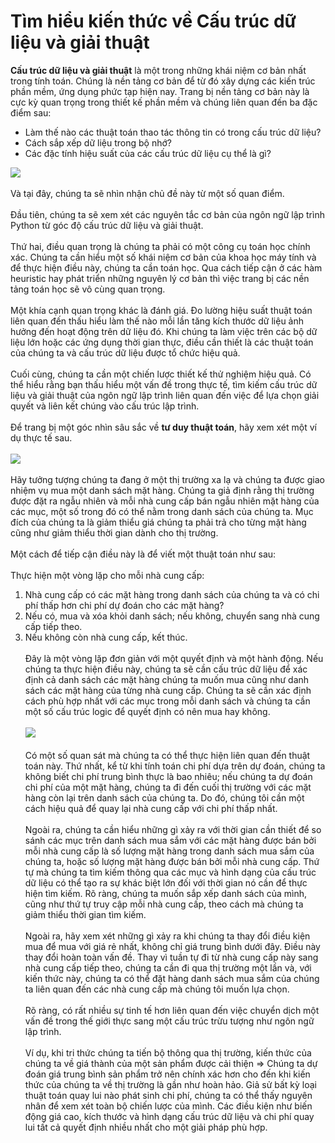 # Tìm hiểu kiến thức về Cấu trúc dữ liệu và giải thuật

**Cấu trúc dữ liệu và giải thuật** là một trong những khái niệm cơ bản nhất trong tính toán. Chúng là nền tảng cơ bản để từ đó xây dựng các kiến trúc phần mềm, ứng dụng phức tạp hiện nay. Trang bị nền tảng cơ bản này là cực kỳ quan trọng trong thiết kế phần mềm và chúng liên quan đến ba đặc điểm sau:
- Làm thế nào các thuật toán thao tác thông tin có trong cấu trúc dữ liệu?
- Cách sắp xếp dữ liệu trong bộ nhớ?
- Các đặc tính hiệu suất của các cấu trúc dữ liệu cụ thể là gì?

![](https://image.slidesharecdn.com/datastructuresandalgorithms-131101140849-phpapp01/95/data-structures-and-algorithms-2-638.jpg?cb=1383315896)
<br><br>
Và tại đây, chúng ta sẽ nhìn nhận chủ đề này từ một số quan điểm. 
<br><br>
Đầu tiên, chúng ta sẽ xem xét các nguyên tắc cơ bản của ngôn ngữ lập trình Python từ góc độ cấu trúc dữ liệu và giải thuật. 
<br><br>
Thứ hai, điều quan trọng là chúng ta phải có một công cụ toán học chính xác. Chúng ta cần hiểu một số khái niệm cơ bản của khoa học máy tính và để thực hiện điều này, chúng ta cần toán học. Qua cách tiếp cận ở các hàm heuristic hay phát triển những nguyên lý cơ bản thì việc trang bị các nền tảng toán học sẽ vô cùng quan trọng.
<br><br>
Một khía cạnh quan trọng khác là đánh giá. Đo lường hiệu suất thuật toán liên quan đến thấu hiểu làm thế nào mỗi lần tăng kích thước dữ liệu ảnh hưởng đến hoạt động trên dữ liệu đó. Khi chúng ta làm việc trên các bộ dữ liệu lớn hoặc các ứng dụng thời gian thực, điều cần thiết là các thuật toán của chúng ta và cấu trúc dữ liệu được tổ chức hiệu quả.
<br><br>
Cuối cùng, chúng ta cần một chiến lược thiết kế thử nghiệm hiệu quả. Có thể hiểu rằng bạn thấu hiểu một vấn đề trong thực tế, tìm kiếm cấu trúc dữ liệu và giải thuật của ngôn ngữ lập trình liên quan đến việc để lựa chọn giải quyết và liên kết chúng vào cấu trúc lập trình.
<br><br>
Để trang bị một góc nhìn sâu sắc về **tư duy thuật toán**, hãy xem xét một ví dụ thực tế sau.
<br><br>
![](https://uploadarticle.com/wp-content/uploads/2018/03/timing-stock-market.jpg)
<br><br>
Hãy tưởng tượng chúng ta đang ở một thị trường xa lạ và chúng ta được giao nhiệm vụ mua một danh sách mặt hàng. Chúng ta giả định rằng thị trường được đặt ra ngẫu nhiên và mỗi nhà cung cấp bán ngẫu nhiên mặt hàng của các mục, một số trong đó có thể nằm trong danh sách của chúng ta. Mục đích của chúng ta là giảm thiểu giá chúng ta phải trả cho từng mặt hàng cũng như giảm thiểu thời gian dành cho thị trường. 
<br><br>
Một cách để tiếp cận điều này là để viết một thuật toán như sau:
<br><br>
Thực hiện một vòng lặp cho mỗi nhà cung cấp:
  1. Nhà cung cấp có các mặt hàng trong danh sách của chúng ta và có chi phí thấp hơn chi phí dự đoán cho các mặt hàng?
  2. Nếu có, mua và xóa khỏi danh sách; nếu không, chuyển sang nhà cung cấp tiếp theo.
  3. Nếu không còn nhà cung cấp, kết thúc.
<br><br>
Đây là một vòng lặp đơn giản với một quyết định và một hành động. Nếu chúng ta thực hiện điều này, chúng ta sẽ cần cấu trúc dữ liệu để xác định cả danh sách các mặt hàng chúng ta muốn mua cũng như danh sách các mặt hàng của từng nhà cung cấp. Chúng ta sẽ cần xác định cách phù hợp nhất với các mục trong mỗi danh sách và chúng ta cần một số cấu trúc logic để quyết định có nên mua hay không.
<br><br>
![](https://marketrealist.imgix.net/uploads/2016/09/Soybean-Prices-2016-09-12.jpg)
<br><br>
Có một số quan sát mà chúng ta có thể thực hiện liên quan đến thuật toán này. Thứ nhất, kể từ khi tính toán chi phí dựa trên dự đoán, chúng ta không biết chi phí trung bình thực là bao nhiêu; nếu chúng ta dự đoán chi phí của một mặt hàng, chúng ta đi đến cuối thị trường với các mặt hàng còn lại trên danh sách của chúng ta. Do đó, chúng tôi cần một cách hiệu quả để quay lại nhà cung cấp với chi phí thấp nhất.
<br><br>
Ngoài ra, chúng ta cần hiểu những gì xảy ra với thời gian cần thiết để so sánh các mục trên danh sách mua sắm với các mặt hàng được bán bởi mỗi nhà cung cấp là số lượng mặt hàng trong danh sách mua sắm của chúng ta, hoặc số lượng mặt hàng được bán bởi mỗi nhà cung cấp. Thứ tự mà chúng ta tìm kiếm thông qua các mục và hình dạng của cấu trúc dữ liệu có thể tạo ra sự khác biệt lớn đối với thời gian nó cần để thực hiện tìm kiếm. Rõ ràng, chúng ta muốn sắp xếp danh sách của mình, cũng như thứ tự truy cập mỗi nhà cung cấp, theo cách mà chúng ta giảm thiểu thời gian tìm kiếm.
<br><br>
Ngoài ra, hãy xem xét những gì xảy ra khi chúng ta thay đổi điều kiện mua để mua với giá rẻ nhất, không chỉ giá trung bình dưới đây. Điều này thay đổi hoàn toàn vấn đề. Thay vì tuần tự đi từ nhà cung cấp này sang nhà cung cấp tiếp theo, chúng ta cần đi qua thị trường một lần và, với kiến thức này, chúng ta có thể đặt hàng danh sách mua sắm của chúng ta liên quan đến các nhà cung cấp mà chúng tôi muốn lựa chọn.
<br><br>
Rõ ràng, có rất nhiều sự tinh tế hơn liên quan đến việc chuyển dịch một vấn đề trong thế giới thực sang một cấu trúc trừu tượng như ngôn ngữ lập trình. 
<br><br>
Ví dụ, khi tri thức chúng ta tiến bộ thông qua thị trường, kiến thức của chúng ta về giá thành của một sản phẩm được cải thiện => Chúng ta dự đoán giá trung bình sản phẩm trở nên chính xác hơn cho đến khi kiến thức của chúng ta về thị trường là gần như hoàn hảo. Giả sử bất kỳ loại thuật toán quay lui nào phát sinh chi phí, chúng ta có thể thấy nguyên nhân để xem xét toàn bộ chiến lược của mình. Các điều kiện như biến động giá cao, kích thước và hình dạng cấu trúc dữ liệu và chi phí quay lui tất cả quyết định nhiều nhất cho một giải pháp phù hợp.

